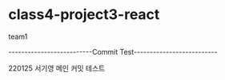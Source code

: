 # class4-project3-react
team1


--------------------------Commit Test--------------------------

220125 
서기영 메인 커밋 테스트